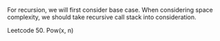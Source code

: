For recursion, we will first consider base case.
When considering space complexity, we should take recursive call stack into consideration.

Leetcode 50. Pow(x, n)
